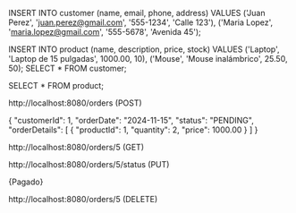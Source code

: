 
INSERT INTO customer (name, email, phone, address)
VALUES 
('Juan Perez', 'juan.perez@gmail.com', '555-1234', 'Calle 123'),
('Maria Lopez', 'maria.lopez@gmail.com', '555-5678', 'Avenida 45');


INSERT INTO product (name, description, price, stock)
VALUES 
('Laptop', 'Laptop de 15 pulgadas', 1000.00, 10),
('Mouse', 'Mouse inalámbrico', 25.50, 50);
SELECT * FROM customer;

SELECT * FROM product;

http://localhost:8080/orders (POST)


{
  "customerId": 1,
  "orderDate": "2024-11-15",
  "status": "PENDING",
  "orderDetails": [
    {
      "productId": 1,
      "quantity": 2,
      "price": 1000.00
    }
  ]
}


http://localhost:8080/orders/5 (GET)


http://localhost:8080/orders/5/status (PUT)

{Pagado}


http://localhost:8080/orders/5 (DELETE)